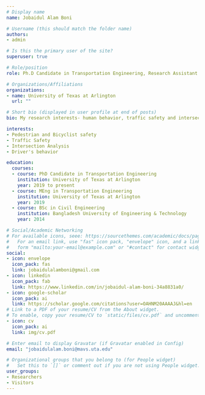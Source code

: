 ```yaml
---
# Display name
name: Jobaidul Alam Boni

# Username (this should match the folder name)
authors:
- admin

# Is this the primary user of the site?
superuser: true

# Role/position
role: Ph.D Candidate in Transportation Engineering, Research Assistant

# Organizations/Affiliations
organizations:
- name: University of Texas at Arlington
  url: ""

# Short bio (displayed in user profile at end of posts)
bio: My research interests- human behavior, traffic safety and intersection analysis

interests:
- Pedestrian and Bicyclist safety
- Traffic Safety
- Intersection Analysis
- Driver's behavior

education:
  courses:
  - course: PhD Candidate in Transportation Engineering
    institution: University of Texas at Arlington
    year: 2019 to present
  - course: MEng in Transportation Engineering
    institution: University of Texas at Arlington
    year: 2019
  - course: BSc in Civil Engineering
    institution: Bangladesh University of Engineering & Technology
    year: 2014

# Social/Academic Networking
# For available icons, seee: https://sourcethemes.com/academic/docs/page-builder/#icons
#   For an email link, use "fas" icon pack, "envelope" icon, and a link in the
#   form "mailto:your-email@example.com" or "#contact" for contact widget.
social:
- icon: envelope
  icon_pack: fas
  link: jobaidulalamboni@gmail.com
- icon: linkedin
  icon_pack: fab
  link: https://www.linkedin.com/in/jobaidul-alam-boni-34a8831a0/
- icon: google-scholar
  icon_pack: ai
  link: https://scholar.google.com/citations?user=OAHNM20AAAAJ&hl=en
# Link to a PDF of your resume/CV from the About widget.
# To enable, copy your resume/CV to `static/files/cv.pdf` and uncomment the lines below.
- icon: cv
  icon_pack: ai
  link: img/cv.pdf

# Enter email to display Gravatar (if Gravatar enabled in Config)
email: "jobaidulalam.boni@mavs.uta.edu"

# Organizational groups that you belong to (for People widget)
#   Set this to `[]` or comment out if you are not using People widget.
user_groups:
- Researchers
- Visitors
---
```


